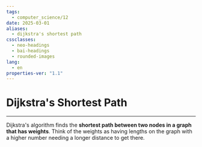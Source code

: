 ```yaml
---
tags:
  - computer_science/12
date: 2025-03-01
aliases:
  - dijkstra's shortest path
cssclasses:
  - neo-headings
  - bai-headings
  - rounded-images
lang:
  - en
properties-ver: "1.1"
---
```

# Dijkstra's Shortest Path

***
Dijkstra's algorithm finds the **shortest path between two nodes in a graph that has weights**. Think of the weights as having lengths on the graph with a higher number needing a longer distance to get there.
